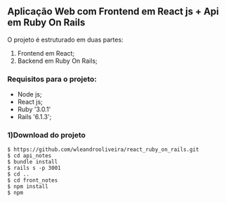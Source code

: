 ## Aplicação Web com Frontend em React js + Api em Ruby On Rails

O projeto é estruturado em duas partes:

1) Frontend em React;
2) Backend em Ruby On Rails;

### Requisitos para o projeto:

- Node js;
- React js;
- Ruby '3.0.1'
- Rails '6.1.3';

### 1)Download do projeto

```
$ https://github.com/wleandrooliveira/react_ruby_on_rails.git
$ cd api_notes
$ bundle install
$ rails s -p 3001
$ cd ..
$ cd front_notes
$ npm install
$ npm 
```
